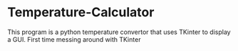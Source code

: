 # Temperature-Calculator
This program is a python temperature convertor that uses TKinter to display a GUI. First time messing around with TKinter
